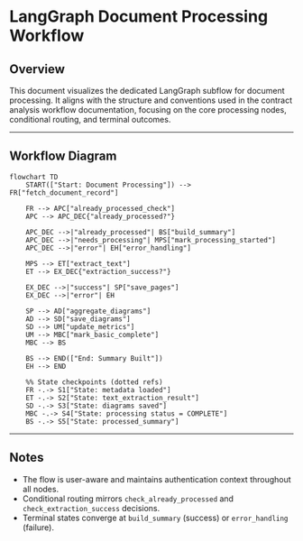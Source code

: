 # LangGraph Document Processing Workflow

## Overview

This document visualizes the dedicated LangGraph subflow for document processing. It aligns with the structure and conventions used in the contract analysis workflow documentation, focusing on the core processing nodes, conditional routing, and terminal outcomes.

---

## Workflow Diagram

```mermaid
flowchart TD
    START(["Start: Document Processing"]) --> FR["fetch_document_record"]

    FR --> APC["already_processed_check"]
    APC --> APC_DEC{"already_processed?"}

    APC_DEC -->|"already_processed"| BS["build_summary"]
    APC_DEC -->|"needs_processing"| MPS["mark_processing_started"]
    APC_DEC -->|"error"| EH["error_handling"]

    MPS --> ET["extract_text"]
    ET --> EX_DEC{"extraction_success?"}

    EX_DEC -->|"success"| SP["save_pages"]
    EX_DEC -->|"error"| EH

    SP --> AD["aggregate_diagrams"]
    AD --> SD["save_diagrams"]
    SD --> UM["update_metrics"]
    UM --> MBC["mark_basic_complete"]
    MBC --> BS

    BS --> END(["End: Summary Built"]) 
    EH --> END

    %% State checkpoints (dotted refs)
    FR -.-> S1["State: metadata loaded"]
    ET -.-> S2["State: text_extraction_result"]
    SD -.-> S3["State: diagrams saved"]
    MBC -.-> S4["State: processing status = COMPLETE"]
    BS -.-> S5["State: processed_summary"]
```

---

## Notes

- The flow is user-aware and maintains authentication context throughout all nodes.
- Conditional routing mirrors `check_already_processed` and `check_extraction_success` decisions.
- Terminal states converge at `build_summary` (success) or `error_handling` (failure).


